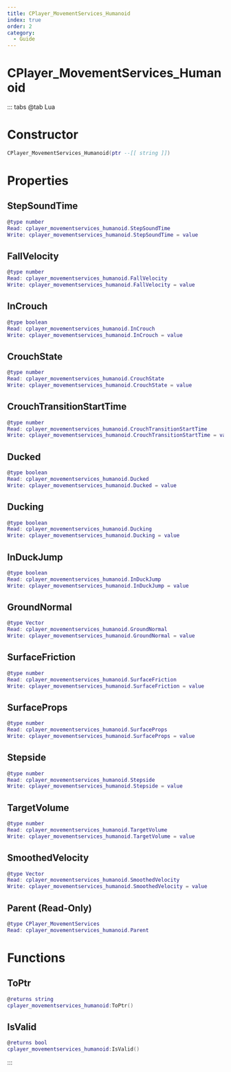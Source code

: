 ```yaml
---
title: CPlayer_MovementServices_Humanoid
index: true
order: 2
category:
  - Guide
---
```


# CPlayer_MovementServices_Humanoid

::: tabs
@tab Lua
# Constructor
```lua
CPlayer_MovementServices_Humanoid(ptr --[[ string ]])
```
# Properties
## StepSoundTime 
```lua
@type number
Read: cplayer_movementservices_humanoid.StepSoundTime
Write: cplayer_movementservices_humanoid.StepSoundTime = value
```
## FallVelocity 
```lua
@type number
Read: cplayer_movementservices_humanoid.FallVelocity
Write: cplayer_movementservices_humanoid.FallVelocity = value
```
## InCrouch 
```lua
@type boolean
Read: cplayer_movementservices_humanoid.InCrouch
Write: cplayer_movementservices_humanoid.InCrouch = value
```
## CrouchState 
```lua
@type number
Read: cplayer_movementservices_humanoid.CrouchState
Write: cplayer_movementservices_humanoid.CrouchState = value
```
## CrouchTransitionStartTime 
```lua
@type number
Read: cplayer_movementservices_humanoid.CrouchTransitionStartTime
Write: cplayer_movementservices_humanoid.CrouchTransitionStartTime = value
```
## Ducked 
```lua
@type boolean
Read: cplayer_movementservices_humanoid.Ducked
Write: cplayer_movementservices_humanoid.Ducked = value
```
## Ducking 
```lua
@type boolean
Read: cplayer_movementservices_humanoid.Ducking
Write: cplayer_movementservices_humanoid.Ducking = value
```
## InDuckJump 
```lua
@type boolean
Read: cplayer_movementservices_humanoid.InDuckJump
Write: cplayer_movementservices_humanoid.InDuckJump = value
```
## GroundNormal 
```lua
@type Vector
Read: cplayer_movementservices_humanoid.GroundNormal
Write: cplayer_movementservices_humanoid.GroundNormal = value
```
## SurfaceFriction 
```lua
@type number
Read: cplayer_movementservices_humanoid.SurfaceFriction
Write: cplayer_movementservices_humanoid.SurfaceFriction = value
```
## SurfaceProps 
```lua
@type number
Read: cplayer_movementservices_humanoid.SurfaceProps
Write: cplayer_movementservices_humanoid.SurfaceProps = value
```
## Stepside 
```lua
@type number
Read: cplayer_movementservices_humanoid.Stepside
Write: cplayer_movementservices_humanoid.Stepside = value
```
## TargetVolume 
```lua
@type number
Read: cplayer_movementservices_humanoid.TargetVolume
Write: cplayer_movementservices_humanoid.TargetVolume = value
```
## SmoothedVelocity 
```lua
@type Vector
Read: cplayer_movementservices_humanoid.SmoothedVelocity
Write: cplayer_movementservices_humanoid.SmoothedVelocity = value
```
## Parent (Read-Only)
```lua
@type CPlayer_MovementServices
Read: cplayer_movementservices_humanoid.Parent
```
# Functions
## ToPtr
```lua
@returns string
cplayer_movementservices_humanoid:ToPtr()
```
## IsValid
```lua
@returns bool
cplayer_movementservices_humanoid:IsValid()
```

:::